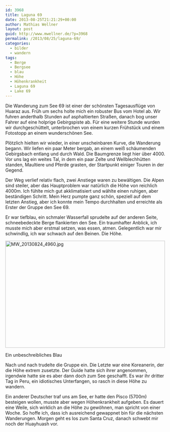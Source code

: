 ```yaml
---
id: 3968
title: Laguna 69
date: 2013-08-25T21:21:29+00:00
author: Mathias Wellner
layout: post
guid: http://www.mwellner.de/?p=3968
permalink: /2013/08/25/laguna-69/
categories:
  - bilder
  - wandern
tags:
  - Berge
  - Bergsee
  - blau
  - Höhe
  - Höhenkrankheit
  - Laguna 69
  - Lake 69
---
```

Die Wanderung zum See 69 ist einer der schönsten Tagesausflüge von Huaraz aus. Früh um sechs holte mich ein robuster Bus vom Hotel ab. Wir fuhren anderthalb Stunden auf asphaltierten Straßen, danach bog unser Fahrer auf eine holprige Gebirgspiste ab. Für eine weitere Stunde wurden wir durchgeschüttelt, unterbrochen von einem kurzen Frühstück und einem Fotostopp an einem wunderschönen See. 

Plötzlich hielten wir wieder, in einer unscheinbaren Kurve, die Wanderung begann. Wir liefen ein paar Meter bergab, an einem weiß schäumenden Gebirgsbach entlang und durch Wald. Die Baumgrenze liegt hier über 4000. Vor uns lag ein weites Tal, in dem ein paar Zelte und Wellblechhütten standen, Maultiere und Pferde grasten, der Startpunkt einiger Touren in der Gegend. 

Der Weg verlief relativ flach, zwei Anstiege waren zu bewältigen. Die Alpen sind steiler, aber das Hauptproblem war natürlich die Höhe von reichlich 4000m. Ich fühlte mich gut akklimatisiert und wählte einen ruhigen, aber beständigen Schritt. Mein Herz pumpte ganz schön, speziell auf dem letzten Anstieg, aber ich konnte mein Tempo durchhalten und erreichte als Erster der Gruppe den See 69.

Er war tiefblau, ein schmaler Wasserfall sprudelte auf der anderen Seite, schneebedeckte Berge flankierten den See. Ein traumhafter Anblick, ich musste mich aber erstmal setzen, was essen, atmen. Gelegentlich war mir schwindlig, ich war schwach auf den Beinen. Die Höhe. 

<div style="width: 510px" class="wp-caption aligncenter">
  <a href="http://www.flickr.com/photos/mwellner/9797561144/" title="MW_20130824_4960.jpg by mwellner, on Flickr"><img src="http://farm8.staticflickr.com/7352/9797561144_c69a820e8e.jpg" width="500" height="334" alt="MW_20130824_4960.jpg" /></a>
  
  <p class="wp-caption-text">
    Ein unbeschreibliches Blau<br />
  </p>
</div>

Nach und nach trudelte die Gruppe ein. Die Letzte war eine Koreanerin, der die Höhe extrem zusetzte. Der Guide hatte sich ihrer angenommen, irgendwie hatte sie es aber dann doch zum See geschafft. Es war ihr dritter Tag in Peru, ein idiotisches Unterfangen, so rasch in diese Höhe zu wandern.

Ein anderer Deutscher traf uns am See, er hatte den Pisco (5700m) besteigen wollen, musste aber wegen Höhenkrankheit aufgeben. Es dauert eine Weile, sich wirklich an die Höhe zu gewöhnen, man spricht von einer Woche. So hoffe ich, dass ich ausreichend gewappnet bin für die nächsten Wanderungen. Morgen geht es los zum Santa Cruz, danach schwebt mir noch der Huayhuash vor.